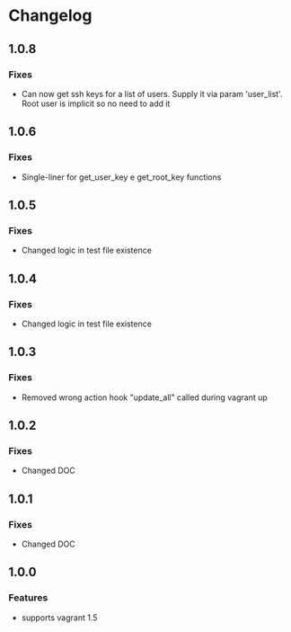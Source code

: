 # Changelog

## 1.0.8
### Fixes
* Can now get ssh keys for a list of users. Supply it via param 'user_list'. Root user is implicit so no need to add it


## 1.0.6
### Fixes
* Single-liner for get_user_key e get_root_key functions


## 1.0.5
### Fixes
* Changed logic in test file existence


## 1.0.4
### Fixes
* Changed logic in test file existence


## 1.0.3
### Fixes
* Removed wrong action hook "update_all" called during vagrant up

## 1.0.2
### Fixes
* Changed DOC


## 1.0.1
### Fixes
* Changed DOC


## 1.0.0
### Features
* supports vagrant 1.5
